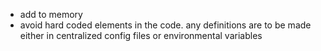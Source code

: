 - add to memory
- avoid hard coded elements in the code. any definitions are to be made either in centralized config files or environmental variables